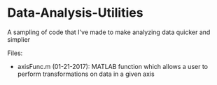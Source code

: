 # Data-Analysis-Utilities
A sampling of code that I've made to make analyzing data quicker and simplier

Files:
- axisFunc.m (01-21-2017): MATLAB function which allows a user to perform transformations on data in a given axis

